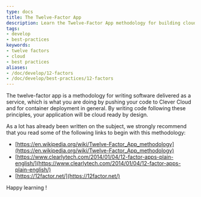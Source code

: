 ```yaml
---
type: docs
title: The Twelve-Factor App
description: Learn the Twelve-Factor App methodology for building cloud-ready applications with proper configuration, scalability, and deployment practices
tags:
- develop
- best-practices
keywords:
- twelve factors
- cloud
- best practices
aliases:
- /doc/develop/12-factors
- /doc/develop/best-practices/12-factors
---
```


The twelve-factor app is a methodology for writing software delivered as a service, which is what you are doing by pushing your code to Clever Cloud and for container deployment in general. By writing code following these principles, your application will be cloud ready by design.

As a lot has already been written on the subject, we strongly recommend that you read some of the following links to begin with this methodology:

- [https://en.wikipedia.org/wiki/Twelve-Factor_App_methodology](https://en.wikipedia.org/wiki/Twelve-Factor_App_methodology)
- [https://www.clearlytech.com/2014/01/04/12-factor-apps-plain-english/](https://www.clearlytech.com/2014/01/04/12-factor-apps-plain-english/)
- [https://12factor.net/](https://12factor.net/)

Happy learning !
